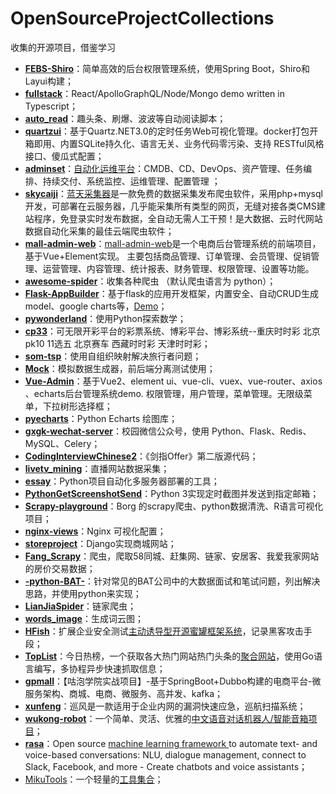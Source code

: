# OpenSourceProjectCollections
收集的开源项目，借鉴学习

- **[FEBS-Shiro](https://github.com/TrillCyborg/fullstack)**：简单高效的后台权限管理系统，使用Spring Boot，Shiro和Layui构建；
- **[fullstack](https://github.com/TrillCyborg/fullstack)**：React/ApolloGraphQL/Node/Mongo demo written in Typescript；
- **[auto_read](https://github.com/FlyingTakeCopter/auto_read)**：趣头条、刷爆、波波等自动阅读脚本；
- **[quartzui](https://github.com/zhaopeiym/quartzui)**：基于Quartz.NET3.0的定时任务Web可视化管理。docker打包开箱即用、内置SQLite持久化、语言无关、业务代码零污染、支持 RESTful风格接口、傻瓜式配置；
- **[adminset](https://github.com/guohongze/adminset)**：[自动化运维平台](http://adminset.cn)：CMDB、CD、DevOps、资产管理、任务编排、持续交付、系统监控、运维管理、配置管理 ；
- **[skycaiji](https://github.com/zorlan/skycaiji)**：[蓝天采集器](http://www.skycaiji.com)是一款免费的数据采集发布爬虫软件，采用php+mysql开发，可部署在云服务器，几乎能采集所有类型的网页，无缝对接各类CMS建站程序，免登录实时发布数据，全自动无需人工干预！是大数据、云时代网站数据自动化采集的最佳云端爬虫软件；
- **[mall-admin-web](https://github.com/macrozheng/mall-admin-web)**：[mall-admin-web](http://39.98.190.128/index.html)是一个电商后台管理系统的前端项目，基于Vue+Element实现。 主要包括商品管理、订单管理、会员管理、促销管理、运营管理、内容管理、统计报表、财务管理、权限管理、设置等功能。 
- **[awesome-spider](https://github.com/facert/awesome-spider)**：收集各种爬虫 （默认爬虫语言为 python）；
- **[Flask-AppBuilder](https://github.com/dpgaspar/Flask-AppBuilder)**：基于flask的应用开发框架，内置安全、自动CRUD生成model、google charts等，[Demo](http://flaskappbuilder.pythonanywhere.com/)；
- **[pywonderland](https://github.com/neozhaoliang/pywonderland)**：使用Python探索数学；
- **[cp33](https://github.com/a7a2/cp33)**：可无限开彩平台的彩票系统、博彩平台、博彩系统--重庆时时彩 北京pk10 11选五 北京赛车 西藏时时彩 天津时时彩；
- **[som-tsp](https://github.com/DiegoVicen/som-tsp)**：使用自组织映射解决旅行者问题；
- **[Mock](https://github.com/nuysoft/Mock)**：模拟数据生成器，前后端分离测试使用；
- **[Vue-Admin](https://github.com/lanux/Vue-Admin)**：基于Vue2、element ui、vue-cli、vuex、vue-router、axios 、echarts后台管理系统demo. 权限管理，用户管理，菜单管理。无限级菜单，下拉树形选择框；
- **[pyecharts](https://github.com/pyecharts/pyecharts)**：Python Echarts 绘图库；
- **[gxgk-wechat-server](https://github.com/paicha/gxgk-wechat-server)**：校园微信公众号，使用 Python、Flask、Redis、MySQL、Celery；
- **[CodingInterviewChinese2](https://github.com/beiliangshizi/CodingInterviewChinese2)**：《剑指Offer》第二版源代码；
- **[livetv_mining](https://github.com/taogeT/livetv_mining)**：直播网站数据采集；
- **[essay](https://github.com/SohuTech/essay)**：Python项目自动化多服务器部署的工具；
- **[PythonGetScreenshotSend](https://github.com/klren0312/PythonGetScreenshotSend)**：Python 3实现定时截图并发送到指定邮箱；
- **[Scrapy-playground](https://github.com/BigBorg/Scrapy-playground)**：Borg 的scrapy爬虫、python数据清洗、R语言可视化项目；
- **[nginx-views](https://github.com/qzw1210/nginx-views)**：Nginx 可视化配置；
- **[storeproject](https://github.com/LiJunWei/storeproject)**：Django实现商城网站；
- **[Fang_Scrapy](https://github.com/lihansunbai/Fang_Scrapy)**：爬虫，爬取58同城、赶集网、链家、安居客、我爱我家网站的房价交易数据；
- **[-python-BAT-](https://github.com/yoghurtjia/-python-BAT-)**：针对常见的BAT公司中的大数据面试和笔试问题，列出解决思路，并使用python来实现；
- **[LianJiaSpider](https://github.com/lanbing510/LianJiaSpider)**：链家爬虫；
- **[words_image](https://github.com/flingjie/words_image)**：生成词云图；
- **[HFish](https://github.com/hacklcx/HFish)**：扩展企业安全测试[主动诱导型开源蜜罐框架系统](https://hfish.io)，记录黑客攻击手段；
- **[TopList](https://github.com/timeromantic/TopList)**：今日热榜，一个获取各大热门网站热门头条的[聚合网站](https://www.printf520.com/hot.html)，使用Go语言编写，多协程异步快速抓取信息；
- **[gpmall](https://github.com/2227324689/gpmall)**：【咕泡学院实战项目】-基于SpringBoot+Dubbo构建的电商平台-微服务架构、商城、电商、微服务、高并发、kafka；
- **[xunfeng](https://github.com/ysrc/xunfeng)**：巡风是一款适用于企业内网的漏洞快速应急，巡航扫描系统；
- **[wukong-robot](https://github.com/wzpan/wukong-robot)**：一个简单、灵活、优雅的[中文语音对话机器人/智能音箱项目](https://wukong.hahack.com/)；
- **[rasa](https://github.com/RasaHQ/rasa)**：Open source [machine learning framework ](https://rasa.com/docs/)to automate text- and voice-based conversations: NLU, dialogue management, connect to Slack, Facebook, and more - Create chatbots and voice assistants；
- [MikuTools](https://github.com/Ice-Hazymoon/MikuTools)：一个轻量的[工具集合](http://tools.imiku.me)；
